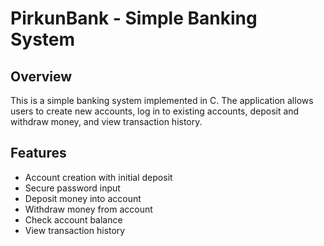 # PirkunBank - Simple Banking System

## Overview
This is a simple banking system implemented in C. The application allows users to create new accounts, log in to existing accounts, deposit and withdraw money, and view transaction history.

## Features
- Account creation with initial deposit
- Secure password input
- Deposit money into account
- Withdraw money from account
- Check account balance
- View transaction history
